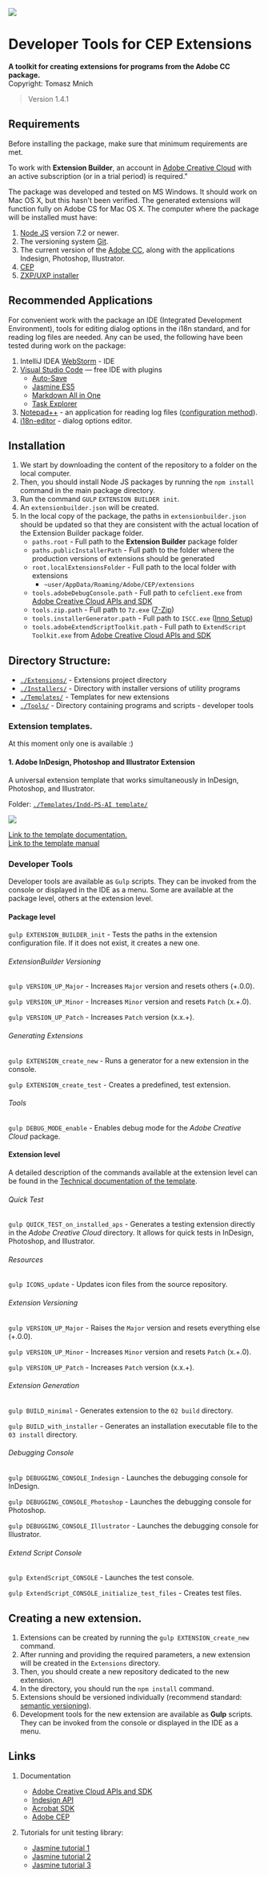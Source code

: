 ![](images/teb-logo.svg)

# Developer Tools for CEP Extensions 

**A toolkit for creating extensions for programs from the Adobe CC package.**  
Copyright: Tomasz Mnich  
>Version 1.4.1

## Requirements

Before installing the package, make sure that minimum requirements are met.

To work with **Extension Builder**, an account in [Adobe Creative Cloud](https://www.adobe.com/pl/creativecloud.html) with an active subscription (or in a trial period) is required."

The package was developed and tested on MS Windows. 
It should work on Mac OS X, but this hasn't been verified. 
The generated extensions will function fully on Adobe CS for Mac OS X. The computer where the package will be installed must have:

1. [Node JS](https://nodejs.org/en/) version 7.2 or newer.
2. The versioning system [Git](https://git-scm.com).
3. The current version of the [Adobe CC](https://www.adobe.com/pl/creativecloud.html), along with the applications Indesign, Photoshop, Illustrator.
4. [CEP](https://github.com/Adobe-CEP/CEP-Resources)
5. [ZXP/UXP installer](https://aescripts.com/learn/zxp-installer/)

## Recommended Applications
For convenient work with the package an IDE (Integrated Development Environment), 
tools for editing dialog options in the i18n standard, and for reading log files are needed. 
Any can be used, the following have been tested during work on the package:

1. IntelliJ IDEA [WebStorm](https://www.jetbrains.com/webstorm/) - IDE
2. [Visual Studio Code](https://code.visualstudio.com/) — free IDE with plugins
    - [Auto-Save](https://marketplace.visualstudio.com/items?itemName=mcright.auto-save)
    - [Jasmine ES5](https://marketplace.visualstudio.com/items?itemName=deerawan.vscode-jasmine-es5)
    - [Markdown All in One](https://marketplace.visualstudio.com/items?itemName=yzhang.markdown-all-in-one)
    - [Task Explorer](https://marketplace.visualstudio.com/items?itemName=spmeesseman.vscode-taskexplorer)
3. [Notepad++](https://notepad-plus-plus.org/downloads/) - an application for reading log files ([configuration method](https://darekkay.com/blog/turn-notepad-into-a-log-file-analyzer/)).
4. [i18n-editor](https://github.com/jcbvm/i18n-editor) - dialog options editor.

## Installation

1. We start by downloading the content of the repository to a folder on the local computer.
2. Then, you should install Node JS packages by running the `npm install` command in the main package directory.
3. Run the command `GULP` `EXTENSION BUILDER init`.
4. An `extensionbuilder.json` will be created.
5. In the local copy of the package, the paths in `extensionbuilder.json` should be updated so that they are
   consistent with the actual location of the Extension Builder package folder.
   - `paths.root` - Full path to the **Extension Builder** package folder
   - `paths.publicInstallerPath` - Full path to the folder where the production versions of extensions should be generated
   - `root.localExtensionsFolder` - Full path to the local folder with extensions
      - `~user/AppData/Roaming/Adobe/CEP/extensions`
   - `tools.adobeDebugConsole.path` - Full path to `cefclient.exe`
     from [Adobe Creative Cloud APIs and SDK](https://developer.adobe.com/apis/)
   - `tools.zip.path` - Full path to `7z.exe` ([7-Zip](https://7-zip.org.pl/))
   - `tools.installerGenerator.path` - Full path
     to `ISCC.exe` ([Inno Setup](https://jrsoftware.org/isdl.php))
   - `tools.adobeExtendScriptToolkit.path` - Full path to `ExtendScript Toolkit.exe`
     from [Adobe Creative Cloud APIs and SDK](https://developer.adobe.com/apis/)


## Directory Structure:
- [`./Extensions/`](Extensions/README.md) - Extensions project directory
- [`./Installers/`](Installers/README.md) - Directory with installer versions of utility programs
- [`./Templates/`](Templates) - Templates for new extensions
- [`./Tools/`](Tools/README.md) - Directory containing programs and scripts - developer tools

### Extension templates.
At this moment only one is available :)
#### 1. Adobe InDesign, Photoshop and Illustrator Extension
A universal extension template that works simultaneously in InDesign, Photoshop, and Illustrator.

Folder: [`./Templates/Indd-PS-AI template/`](Templates/Indd-PS-AI%20template/README.md)

![](../Templates/Indd-PS-AI%20template/04%20documentation/indd-ps-ai-template.png)

[Link to the template documentation.](Templates/Indd-PS-AI%20template/04%20documentation/template-documentation/README.md)  
[Link to the template manual](Templates/Indd-PS-AI%20template/04%20documentation/extension-help/README.md)

### Developer Tools

Developer tools are available as `Gulp` scripts. They can be invoked from the console or displayed in the IDE as a menu. Some are available at the package level, others at the extension level.

#### Package level

`gulp EXTENSION_BUILDER_init` - Tests the paths in the extension configuration file. If it does not exist, it creates a new one.

###### ExtensionBuilder Versioning

`gulp VERSION_UP_Major` - Increases `Major` version and resets others (+.0.0).

`gulp VERSION_UP_Minor` - Increases `Minor` version and resets `Patch` (x.+.0).

`gulp VERSION_UP_Patch` - Increases `Patch` version (x.x.+).

###### Generating Extensions

`gulp EXTENSION_create_new` - Runs a generator for a new extension in the console.

`gulp EXTENSION_create_test` - Creates a predefined, test extension.

###### Tools

`gulp DEBUG_MODE_enable` - Enables debug mode for the _Adobe Creative Cloud_ package.
#### Extension level

A detailed description of the commands available at the extension level can be found in the [Technical documentation of the template](Templates/Indd-PS-AI%20template/04%20documentation/template-documentation/README.md#developer-toolstable-of-contents).

###### Quick Test

`gulp QUICK_TEST_on_installed_aps` - Generates a testing extension directly in the _Adobe Creative Cloud_ directory. It allows for quick tests in InDesign, Photoshop, and Illustrator.

###### Resources

`gulp ICONS_update` - Updates icon files from the source repository.


###### Extension Versioning

`gulp VERSION_UP_Major` - Raises the `Major` version and resets everything else (+.0.0).

`gulp VERSION_UP_Minor` - Increases `Minor` version and resets `Patch` (x.+.0).

`gulp VERSION_UP_Patch` - Increases `Patch` version (x.x.+).

###### Extension Generation

`gulp BUILD_minimal` - Generates extension to the `02 build` directory.

`gulp BUILD_with_installer` - Generates an installation executable file to the `03 install` directory.

###### Debugging Console

`gulp DEBUGGING_CONSOLE_Indesign` - Launches the debugging console for InDesign.

`gulp DEBUGGING_CONSOLE_Photoshop` - Launches the debugging console for Photoshop.

`gulp DEBUGGING_CONSOLE_Illustrator` - Launches the debugging console for Illustrator.

###### Extend Script Console

`gulp ExtendScript_CONSOLE` - Launches the test console.

`gulp ExtendScript_CONSOLE_initialize_test_files` - Creates test files.


## Creating a new extension.
1. Extensions can be created by running the `gulp EXTENSION_create_new` command.
2. After running and providing the required parameters, a new extension will be created in the `Extensions` directory.
3. Then, you should create a new repository dedicated to the new extension.
4. In the directory, you should run the `npm install` command.
5. Extensions should be versioned individually (recommend standard: [semantic versioning](https://docs.npmjs.com/about-semantic-versioning)).
6. Development tools for the new extension are available as **Gulp** scripts. They can be invoked from the console or displayed in the IDE as a menu.


## Links

1. Documentation
    - [Adobe Creative Cloud APIs and SDK](https://developer.adobe.com/apis/)
    - [Indesign API](https://www.indesignjs.de/extendscriptAPI/indesign-latest/#Application.html)
    - [Acrobat SDK](https://opensource.adobe.com/dc-acrobat-sdk-docs/acrobatsdk/)
    - [Adobe CEP](https://github.com/Adobe-CEP)

2. Tutorials for unit testing library:
    - [Jasmine tutorial 1](https://www.testim.io/blog/jasmine-js-a-from-scratch-tutorial-to-start-testing)
    - [Jasmine tutorial 2](https://www.youtube.com/watch?v=g6oEpkbhoeQ)
    - [Jasmine tutorial 3](https://www.youtube.com/watch?v=y4FxyLOBlUA)




   



   

